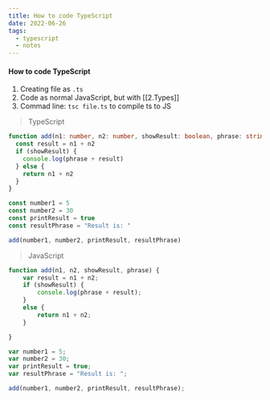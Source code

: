 ```yaml
---
title: How to code TypeScript
date: 2022-06-26
tags:
  - typescript
  - notes
---
```


#### How to code TypeScript
1. Creating file as `.ts`
2. Code as normal JavaScript, but with [[2.Types]]
3. Commad line: `tsc file.ts` to compile ts to JS

>TypeScript
```ts
function add(n1: number, n2: number, showResult: boolean, phrase: string) {
  const result = n1 + n2
  if (showResult) {
    console.log(phrase + result)
  } else {
    return n1 + n2
  }
}

const number1 = 5
const number2 = 30
const printResult = true
const resultPhrase = "Result is: "

add(number1, number2, printResult, resultPhrase)
```

> JavaScript
```js
function add(n1, n2, showResult, phrase) {
    var result = n1 + n2;
    if (showResult) {
        console.log(phrase + result);
    }
    else {
        return n1 + n2;
    }

}

var number1 = 5;
var number2 = 30;
var printResult = true;
var resultPhrase = "Result is: ";

add(number1, number2, printResult, resultPhrase);
```